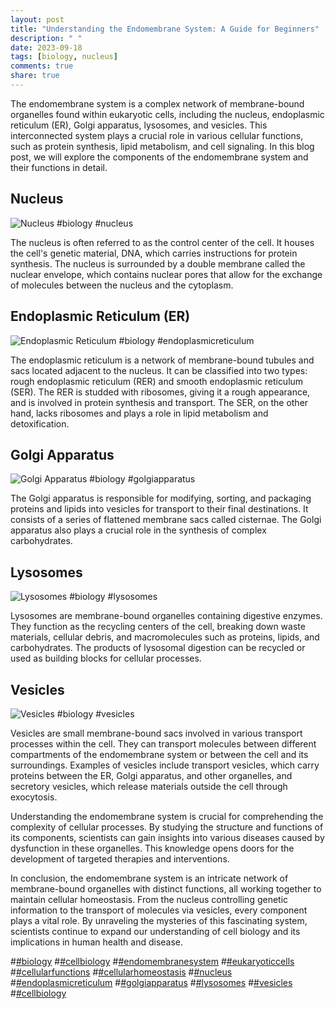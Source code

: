 ```yaml
---
layout: post
title: "Understanding the Endomembrane System: A Guide for Beginners"
description: " "
date: 2023-09-18
tags: [biology, nucleus]
comments: true
share: true
---
```


The endomembrane system is a complex network of membrane-bound organelles found within eukaryotic cells, including the nucleus, endoplasmic reticulum (ER), Golgi apparatus, lysosomes, and vesicles. This interconnected system plays a crucial role in various cellular functions, such as protein synthesis, lipid metabolism, and cell signaling. In this blog post, we will explore the components of the endomembrane system and their functions in detail.

## Nucleus
![Nucleus](https://example.com/nucleus-image.jpg) #biology #nucleus

The nucleus is often referred to as the control center of the cell. It houses the cell's genetic material, DNA, which carries instructions for protein synthesis. The nucleus is surrounded by a double membrane called the nuclear envelope, which contains nuclear pores that allow for the exchange of molecules between the nucleus and the cytoplasm.

## Endoplasmic Reticulum (ER)
![Endoplasmic Reticulum](https://example.com/er-image.jpg) #biology #endoplasmicreticulum

The endoplasmic reticulum is a network of membrane-bound tubules and sacs located adjacent to the nucleus. It can be classified into two types: rough endoplasmic reticulum (RER) and smooth endoplasmic reticulum (SER). The RER is studded with ribosomes, giving it a rough appearance, and is involved in protein synthesis and transport. The SER, on the other hand, lacks ribosomes and plays a role in lipid metabolism and detoxification.

## Golgi Apparatus
![Golgi Apparatus](https://example.com/golgi-image.jpg) #biology #golgiapparatus

The Golgi apparatus is responsible for modifying, sorting, and packaging proteins and lipids into vesicles for transport to their final destinations. It consists of a series of flattened membrane sacs called cisternae. The Golgi apparatus also plays a crucial role in the synthesis of complex carbohydrates.

## Lysosomes
![Lysosomes](https://example.com/lysosomes-image.jpg) #biology #lysosomes

Lysosomes are membrane-bound organelles containing digestive enzymes. They function as the recycling centers of the cell, breaking down waste materials, cellular debris, and macromolecules such as proteins, lipids, and carbohydrates. The products of lysosomal digestion can be recycled or used as building blocks for cellular processes.

## Vesicles
![Vesicles](https://example.com/vesicles-image.jpg) #biology #vesicles

Vesicles are small membrane-bound sacs involved in various transport processes within the cell. They can transport molecules between different compartments of the endomembrane system or between the cell and its surroundings. Examples of vesicles include transport vesicles, which carry proteins between the ER, Golgi apparatus, and other organelles, and secretory vesicles, which release materials outside the cell through exocytosis.

Understanding the endomembrane system is crucial for comprehending the complexity of cellular processes. By studying the structure and functions of its components, scientists can gain insights into various diseases caused by dysfunction in these organelles. This knowledge opens doors for the development of targeted therapies and interventions.

In conclusion, the endomembrane system is an intricate network of membrane-bound organelles with distinct functions, all working together to maintain cellular homeostasis. From the nucleus controlling genetic information to the transport of molecules via vesicles, every component plays a vital role. By unraveling the mysteries of this fascinating system, scientists continue to expand our understanding of cell biology and its implications in human health and disease.

#[#biology](endomembrane-system) #[#cellbiology](endomembrane-system) #[#endomembranesystem](endomembrane-system) #[#eukaryoticcells](endomembrane-system) #[#cellularfunctions](endomembrane-system) #[#cellularhomeostasis](endomembrane-system) #[#nucleus](endomembrane-system) #[#endoplasmicreticulum](endomembrane-system) #[#golgiapparatus](endomembrane-system) #[#lysosomes](endomembrane-system) #[#vesicles](endomembrane-system) #[#cellbiology](endomembrane-system)